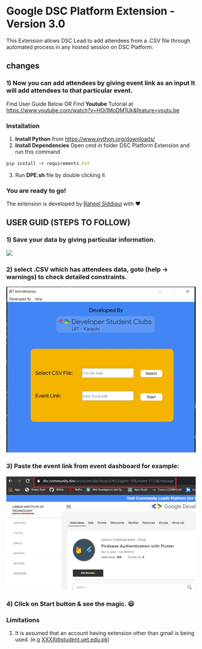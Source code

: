 # Google DSC Platform Extension - Version 3.0
This Extension allows DSC Lead to add attendees from a .CSV file through automated process in any hosted session on DSC Platform.
## changes
### 1) Now you can add attendees by giving event link as an input It will add attendees to that particular event.


Find User Guide Below OR Find **Youtube** Tutorial at
https://www.youtube.com/watch?v=HOi1MoDM1Uk&feature=youtu.be

### Installation
1) **Install Python** from https://www.python.org/downloads/
2) **Install Dependencies**
Open cmd in folder DSC Platform Extension and run this command
```ruby
pip install -r requirements.txt
```
3) Run **DPE.sh** file by double clicking it
### You are ready to go!
The extension is developed by [Raheel Siddiqui](https://github.com/rawheel) with :heart:

## USER GUID (STEPS TO FOLLOW)
### 1) Save your data by giving particular information.
![](screenshots/login.jpg)
### 2) select .CSV which has attendees data, goto (help -> warnings) to check detailed constraints.
![](screenshots/main_window.jpg)
### 3) Paste the event link from event dashboard for example:
![](screenshots/event_link.jpg)
### 4) Click on Start button & see the magic. 😃

### Limitations
1) It is assumed that an account having extension other than gmail is being used. (e.g XXXX@student.uet.edu.pk)

